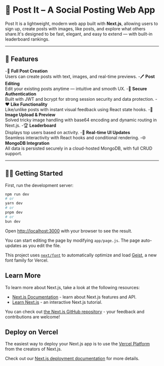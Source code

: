 # 📝 Post It – A Social Posting Web App

Post It is a lightweight, modern web app built with **Next.js**, allowing users to sign up, create posts with images, like posts, and explore what others share.It's designed to be fast, elegant, and easy to extend — with built-in leaderboard rankings.

---

## 🚀 Features

-📝 **Full Post Creation**  
  Users can create posts with text, images, and real-time previews.
-🖊️ **Post Editing**  
  Edit your existing posts anytime — intuitive and smooth UX.
-🔐 **Secure Authentication**  
  Built with JWT and bcrypt for strong session security and data protection.
-❤️ **Like Functionality**  
  Like/unlike posts with instant visual feedback using React state hooks.
-📸 **Image Upload & Preview**  
  Solved tricky image handling with base64 encoding and dynamic routing in Next.js.
-🏆 **Leaderboard**  
  Displays top users based on activity.
-🧠 **Real-time UI Updates**  
  Seamless interactivity with React hooks and conditional rendering.
-🌐 **MongoDB Integration**  
  All data is persisted securely in a cloud-hosted MongoDB, with full CRUD support.

---

## 🧑‍💻 Getting Started

First, run the development server:

```bash
npm run dev
# or
yarn dev
# or
pnpm dev
# or
bun dev
```

Open [http://localhost:3000](http://localhost:3000) with your browser to see the result.

You can start editing the page by modifying `app/page.js`. The page auto-updates as you edit the file.

This project uses [`next/font`](https://nextjs.org/docs/app/building-your-application/optimizing/fonts) to automatically optimize and load [Geist](https://vercel.com/font), a new font family for Vercel.

## Learn More

To learn more about Next.js, take a look at the following resources:

- [Next.js Documentation](https://nextjs.org/docs) - learn about Next.js features and API.
- [Learn Next.js](https://nextjs.org/learn) - an interactive Next.js tutorial.

You can check out [the Next.js GitHub repository](https://github.com/vercel/next.js) - your feedback and contributions are welcome!

## Deploy on Vercel

The easiest way to deploy your Next.js app is to use the [Vercel Platform](https://vercel.com/new?utm_medium=default-template&filter=next.js&utm_source=create-next-app&utm_campaign=create-next-app-readme) from the creators of Next.js.

Check out our [Next.js deployment documentation](https://nextjs.org/docs/app/building-your-application/deploying) for more details.
